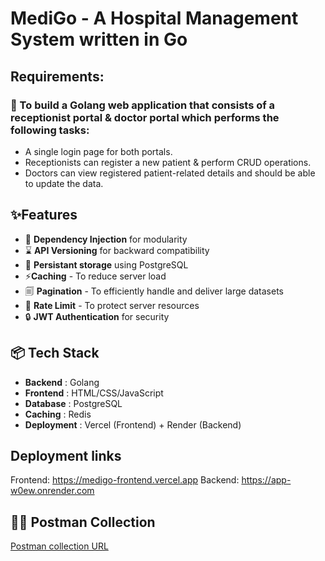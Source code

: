 # MediGo - A Hospital Management System written in Go

## Requirements:

### 🚀 To build a Golang web application that consists of a receptionist portal & doctor portal which performs the following tasks:

- A single login page for both portals.
- Receptionists can register a new patient & perform CRUD operations.
- Doctors can view registered patient-related details and should be able to update the data.

## ✨Features

- 🔗 **Dependency Injection** for modularity
- ⌛ **API Versioning** for backward compatibility
- 💾 **Persistant storage** using PostgreSQL
- ⚡**Caching** - To reduce server load
- 🗐 **Pagination** - To efficiently handle and deliver large datasets
- 🚧 **Rate Limit** - To protect server resources
- 🔒 **JWT Authentication** for security

## 📦 Tech Stack

- **Backend** : Golang
- **Frontend** : HTML/CSS/JavaScript
- **Database** : PostgreSQL
- **Caching** : Redis
- **Deployment** : Vercel (Frontend) + Render (Backend)

## Deployment links

Frontend: https://medigo-frontend.vercel.app
Backend: https://app-w0ew.onrender.com

## 👨‍🚀 Postman Collection

[Postman collection URL](https://www.postman.com/docking-module-cosmonaut-41943639/workspace/harshitraj-public-workspace/collection/40689865-dae91a9f-35fc-4337-9e23-1282d4a57dbe?action=share&creator=40689865)
